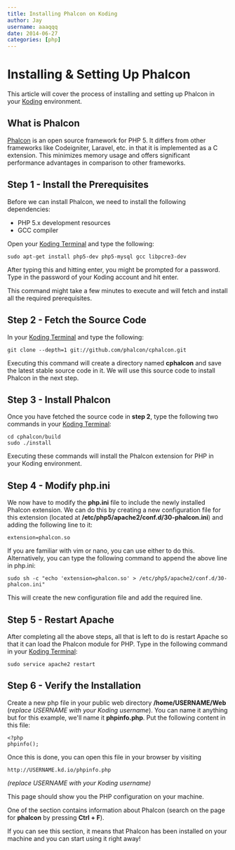 ```yaml
---
title: Installing Phalcon on Koding
author: Jay
username: aaaqqq
date: 2014-06-27
categories: [php]
---
```


# Installing & Setting Up Phalcon

This article will cover the process of installing and setting up Phalcon in your [Koding](https://koding.com) environment.

What is Phalcon
---------------

[Phalcon](http://phalconphp.com/) is an open source framework for PHP 5. It differs from other frameworks like Codeigniter, Laravel, etc. in that it is implemented as a C extension. This minimizes memory usage and offers significant performance advantages in comparison to other frameworks.

Step 1 - Install the Prerequisites
----------------------------------

Before we can install Phalcon, we need to install the following dependencies:

 - PHP 5.x development resources
 - GCC compiler

Open your [Koding Terminal](https://koding.com/Terminal) and type the following:


    sudo apt-get install php5-dev php5-mysql gcc libpcre3-dev


After typing this and hitting enter, you might be prompted for a password. Type in the password of your Koding account and hit enter.

This command might take a few minutes to execute and will fetch and install all the required prerequisites.

Step 2 - Fetch the Source Code
------------------------------

In your [Koding Terminal](https://koding.com/Terminal) and type the following:


    git clone --depth=1 git://github.com/phalcon/cphalcon.git


Executing this command will create a directory named **cphalcon** and save the latest stable source code in it. We will use this source code to install Phalcon in the next step.
  
Step 3 - Install Phalcon
------------------------

Once you have fetched the source code in **step 2**, type the following two commands in your [Koding Terminal](https://koding.com/Terminal):


    cd cphalcon/build
    sudo ./install


Executing these commands will install the Phalcon extension for PHP in your Koding environment.


Step 4 - Modify php.ini
-----------------------

We now have to modify the **php.ini** file to include the newly installed Phalcon extension. We can do this by creating a new configuration file for this extension (located at **/etc/php5/apache2/conf.d/30-phalcon.ini**) and adding the following line to it:


    extension=phalcon.so

If you are familiar with vim or nano, you can use either to do this. Alternatively, you can type the following command to append the above line in php.ini:

    sudo sh -c "echo 'extension=phalcon.so' > /etc/php5/apache2/conf.d/30-phalcon.ini"


This will create the new configuration file and add the required line.


Step 5 - Restart Apache
-----------------------

After completing all the above steps, all that is left to do is restart Apache so that it can load the Phalcon module for PHP. Type in the following command in your [Koding Terminal](https://koding.com/Terminal):

    sudo service apache2 restart


Step 6 - Verify the Installation
--------------------------------

Create a new php file in your public web directory **/home/USERNAME/Web** (*replace USERNAME with your Koding username*). You can name it anything but for this example, we'll name it **phpinfo.php**. Put the following content in this file:

    <?php
    phpinfo();


Once this is done, you can open this file in your browser by visiting


    http://USERNAME.kd.io/phpinfo.php 

*(replace USERNAME with your Koding username)* 


This page should show you the PHP configuration on your machine. 


One of the section contains information about Phalcon (search on the page for **phalcon** by pressing **Ctrl + F**). 

If you can see this section, it means that Phalcon has been installed on your machine and you can start using it right away!
